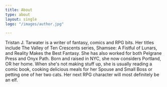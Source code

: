 ```yaml
---
title: About
type: about
layout: single
logo: "/images/author.jpg"

---
```


Tristan J. Tarwater is a writer of fantasy, comics and RPG bits. Her titles include The Valley of Ten Crescents series, Shamsee: A Fistful of Lunars, and Reality Makes the Best Fantasy. She has also worked for both Pelgrane Press and Onyx Path. Born and raised in NYC, she now considers Portland, OR her home. When she's not making stuff up, she is usually reading a comic book, cooking delicious meals for her Spouse and Small Boss or petting one of her two cats. Her next RPG character will most definitely be an elf.
